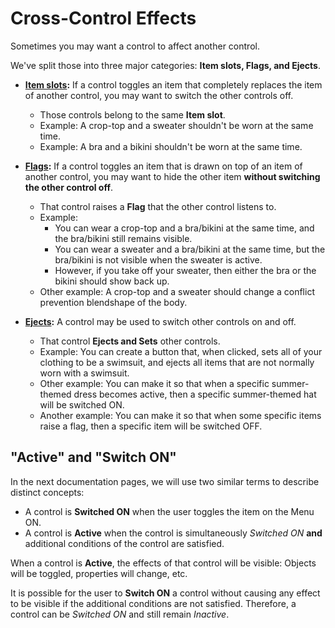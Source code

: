 ﻿---
sidebar_position: 2
---

# Cross-Control Effects

Sometimes you may want a control to affect another control.

We've split those into three major categories: **Item slots, Flags, and Ejects**.

- **[Item slots](./item-slots):** If a control toggles an item that completely replaces the item of another control, you may want to switch the other controls off.
    - Those controls belong to the same **Item slot**.
    - Example: A crop-top and a sweater shouldn't be worn at the same time.
    - Example: A bra and a bikini shouldn't be worn at the same time.

- **[Flags](./flags):** If a control toggles an item that is drawn on top of an item of another control, you may want to hide the other item **without switching the other control off**.
    - That control raises a **Flag** that the other control listens to.
    - Example:
      - You can wear a crop-top and a bra/bikini at the same time, and the bra/bikini still remains visible.
      - You can wear a sweater and a bra/bikini at the same time, but the bra/bikini is not visible when the sweater is active.
      - However, if you take off your sweater, then either the bra or the bikini should show back up.
    - Other example: A crop-top and a sweater should change a conflict prevention blendshape of the body.

- **[Ejects](./ejects):** A control may be used to switch other controls on and off.
    - That control **Ejects and Sets** other controls.
    - Example: You can create a button that, when clicked, sets all of your clothing to be a swimsuit, and ejects all items that are not normally worn with a swimsuit.
    - Other example: You can make it so that when a specific summer-themed dress becomes active, then a specific summer-themed hat will be switched ON.
    - Another example: You can make it so that when some specific items raise a flag, then a specific item will be switched OFF.


## "Active" and "Switch ON"

In the next documentation pages, we will use two similar terms to describe distinct concepts:

- A control is **Switched ON** when the user toggles the item on the Menu ON.
- A control is **Active** when the control is simultaneously *Switched ON* **and** additional conditions of the control are satisfied.

When a control is **Active**, the effects of that control will be visible: Objects will be toggled, properties will change, etc.

It is possible for the user to **Switch ON** a control without causing any effect to be visible if the additional conditions are not satisfied.
Therefore, a control can be *Switched ON* and still remain *Inactive*.
